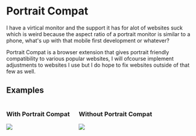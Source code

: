 # Portrait Compat

I have a virtical monitor and the support it has for alot of websites suck which is weird because the aspect ratio of a portrait monitor is similar to a phone, what's up with that mobile first development or whatever?

Portrait Compat is a browser extension that gives portrait friendly compatibility to various popular websites, I will ofcourse implement adjustments to websites I use but I do hope to fix websites outside of that few as well.

## Examples
<div style="display: flex; max-height: 50rem">
    <div style="padding-right: 1.5rem;">
        <h3>With Portrait Compat</h3>
        <img src="https://cdn.discordapp.com/attachments/740692528612769952/983646903688396900/unknown.png">
    </div>
    <div>
        <h3>Without Portrait Compat</h3>
        <img src="https://cdn.discordapp.com/attachments/740692528612769952/983646904120381460/unknown.png" >
    </div>
</div>


